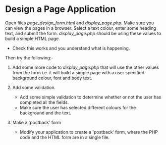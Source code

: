 # Design a Page Application

Open files *page_design_form.html* and *display_page.php*. Make sure you can view the pages in a browser. Select a text colour, enter some heading text, and submit the form. *display_page.php* should be using these values to build a simple HTML page.

* Check this works and you understand what is happening.

Then try the following:-

1. Add some more code to *display_page.php* that will use the other values from the form i.e. it will build a simple page with a user specified background colour, font and body text.

2. Add some validation.
    * Add some simple validation to determine whether or not the user has completed all the fields.
    * Make sure the user has selected different colours for the background and the text.

3. Make a 'postback' form
    * Modify your application to create a 'postback' form, where the PHP code and the HTML form are in a single file.
